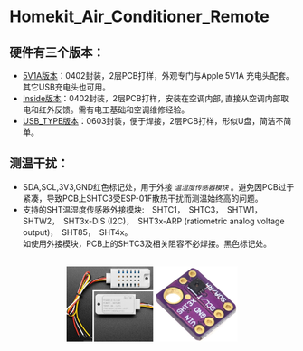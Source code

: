 # Homekit_Air_Conditioner_Remote
## 硬件有三个版本：

* [5V1A版本](/hardware/AC_IR_Homekit_5V1A_3.0_0402)：0402封装，2层PCB打样，外观专门与Apple 5V1A 充电头配套。其它USB充电头也可用。
* [Inside版本](/hardware/AC_IR_Homekit_Inside_3.0_0402)：0402封装，2层PCB打样，安装在空调内部, 直接从空调内部取电和红外反馈。需有电工基础和空调维修经验。
* [USB_TYPE版本](/hardware/AC_IR_Homekit_USB_TYPE_0603)：0603封装，便于焊接，2层PCB打样，形似U盘，简洁不简单。
## 测温干扰：
* SDA,SCL,3V3,GND红色标记处，用于外接 *`温湿度传感器模块`* 。避免因PCB过于紧凑，导致PCB上SHTC3受ESP-01F散热干扰而测温始终高的问题。
* 支持的SHT温湿度传感器外接模块:　SHTC1，　SHTC3，　SHTW1，　SHTW2，　SHT3x-DIS (I2C)，　SHT3x-ARP (ratiometric analog voltage output)，　SHT85，　SHT4x。
<br>如使用外接模块，PCB上的SHTC3及相关阻容不必焊接。黑色标记处。
<div align="center">
<br><img src="/image/SHT3X.jpg"  width="60%"/>
 </div> 
